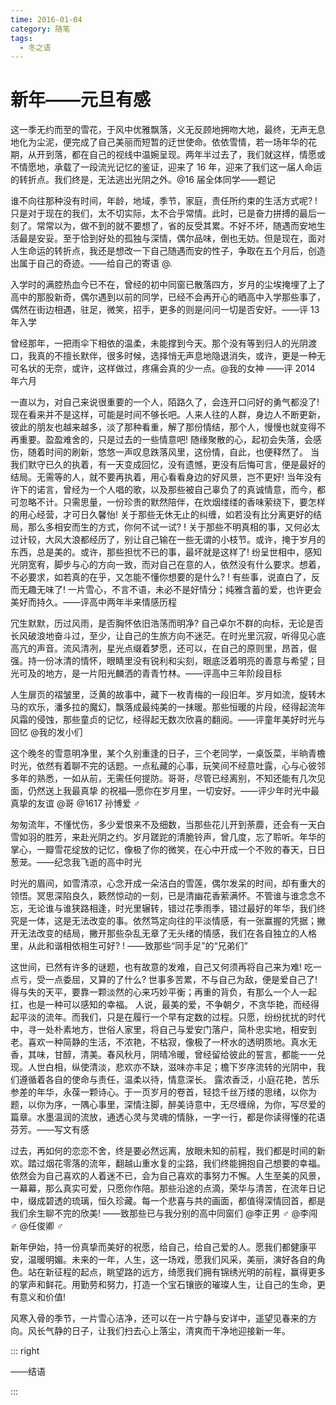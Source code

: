 ```yaml
---
time: 2016-01-04
category: 随笔
tags:
  - 冬之语
---
```


# 新年——元旦有感

这一季无约而至的雪花，于风中优雅飘落，义无反顾地拥吻大地，最终，无声无息地化为尘泥，便完成了自己美丽而短暂的迂世使命。依依雪情，若一场年华的花期，从开到落，都在自己的视线中温婉呈现。两年半过去了，我们就这样，情愿或不情愿地，承载了一段流光记忆的鉴证，迎来了 16 年，迎来了我们这一届人命运的转折点。我们终是，无法逃出光阴之外。@16 届全体同学——题记

谁不向往那种没有时间，年龄，地域，季节，家庭，责任所约束的生活方式呢? ! 只是对于现在的我们，太不切实际，太不合乎常情。此时，已是奋力拼搏的最后一刻了。常常以为，做不到的就不要想了，省的反受其累。不好不坏，随遇而安地生活最是安妥。至于恰到好处的孤独与深情，偶尔品味，倒也无妨。但是现在，面对人生命运的转折点，我还是想改一下自己随遇而安的性子，争取在五个月后，创造出属于自己的奇迹。——给自己的寄语 @.

入学时的满腔热血今已不在，曾经的初中同窗已散落四方，岁月的尘埃掩埋了上了高中的那股新奇，偶尔遇到以前的同学，已经不会再开心的晒高中入学那些事了，偶然在街边相遇，驻足，微笑，招手，更多的则是问问一切是否安好。——评 13 年入学

曾经那年，一把雨伞下相依的温柔，未能撑到今天。那个没有等到归人的光阴渡口，我真的不擅长默伴，很多时候，选择悄无声息地隐退消失，或许，更是一种无可名状的无奈，或许，这样做过，疼痛会真的少一点。@我的女神 ——评 2014 年六月

一直以为，对自己来说很重要的一个人，陌路久了，会连开口问好的勇气都没了! 现在看来并不是这样，可能是时间不够长吧。人来人往的人群，身边人不断更新，彼此的朋友也越来越多，淡了那种看重，解了那份情结，那个人，慢慢也就变得不再重要。盈盈难舍的，只是过去的一些情意吧! 随缘聚散的心，起初会失落，会感伤，随着时间的刷新，悠悠一声叹息跌落风里，这份情，自此，也便释然了。
当我们默守已久的执着，有一天变成回忆，没有遗憾，更没有后悔可言，便是最好的结局。无需等的人，就不要再执着，用心看看身边的好风景，岂不更好! 当年没有许下的诺言，曾经为一个人唱的歌，以及那些被自己辜负了的真诚情意，而今，都可忽略不计。只需思量，一份珍贵的默然陪伴，在炊烟缕缕的香味萦绕下，要怎样的用心经营，才可日久馨怡!
关于那些无休无止的纠缠，如若没有比分离更好的结局，那么多相安而生的方式，你何不试一试? ! 关于那些不明真相的事，又何必太过计较，大风大浪都经历了，别让自己输在一些无谓的小枝节。或许，掩于岁月的东西，总是美的。或许，那些担忧不已的事，最坏就是这样了!
纷呈世相中，感知光阴宽宥，脚步与心的方向一致，而对自己在意的人，依然没有什么要求。想着，不必要求，如若真的在乎，又怎能不懂你想要的是什么? ! 有些事，说直白了，反而无趣无味了! 一片雪心，不言不语，未必不是好情分；纯雅含蓄的爱，也许更会美好而持久。——评高中两年半来情感历程

冗生默默，历过风雨，是否胸怀依旧浩荡而明净? 自己卓尔不群的向标，无论是否长风破浪地奋斗过，至少，让自己的生旅方向不迷茫。在时光里沉寂，听得见心底高亢的声音。流风清冽，星光点缀着梦愿，还可以，在自己的原则里，昂首，倔强。持一份冰清的情怀，眼睛里没有锐利和尖刻，眼底泛着明亮的善意与希望；目光可及的地方，是一片阳光麟洒的青青竹林。——评高中三年阶段目标

人生扉页的褶皱里，泛黄的故事中，藏下一枚青梅的一段旧年。岁月如流，旋转木马的欢乐，潘多拉的魔幻，飘落成最纯美的一抹暖。那些恒暖的片段，经得起流年风霜的侵蚀，那些童贞的记忆，经得起无数次欣喜的翻阅。——评童年美好时光与回忆 @我的发小们

这个晚冬的雪意明净里，某个久别重逢的日子，三个老同学，一桌饭菜，半晌青檐时光，依然有着聊不完的话题。一点私藏的心事，玩笑间不经意吐露，心与心彼邻多年的熟悉，一如从前，无需任何提防。哥哥，尽管已经离别，不知还能有几次见面，仍然送上我最真挚
的祝福—愿你在岁月里，一切安好。——评少年时光中最真挚的友谊 @哥 @1617 孙博爱 ♂

匆匆流年，不懂忧伤，多少爱恨来不及细数，当那些花儿开到荼蘼，还会有一天白雪如羽的胜芳，来赴光阴之约。岁月蹉跎的清脆铃声，曾几度，忘了聆听。年华的掌心，一瓣雪花绽放的记忆，像极了你的微笑，在心中开成一个不败的春天，日日葱茏。——纪念我飞逝的高中时光

时光的眉间，如雪清凉，心念开成一朵洁白的雪莲，偶尔发呆的时间，却有重大的领悟。冥思深陷良久，簌然惊动的一刻，已是清幽花香萦满怀。不管谁与谁念念不忘，无论谁与谁狭路相逢，时光里辗转，错过花季雨季，错过最好的年华，我们终究是一体，这是无法改变的事。依然笃定向往的平淡情感，有一张赢握的凭据；撇开无法改变的结局，撇开那些杂乱无章了无头绪的情感，我们在各自独立的人格里，从此和谐相依相生可好? ! ——致那些“同手足”的“兄弟们”

这世间，已然有许多的谜题，也有故意的发难，自己又何须再将自己来为难! 吃一点亏，受一点委屈，又算的了什么? 世事多苦累，不与自己为敌，便是爱自己了! 得与失的天平，要靠一颗淡然的心来巧妙平衡；再重的背负，有那么一个人一起扛，也是一种可以感知的幸福。
人说，最美的爱，不争朝夕，不贪华艳，而经得起平淡的流年。而我们，只是在履行一个早有定数的过程。只愿，纷纷扰扰的时代中，寻一处朴素地方，世俗人家里，将自己与爱安门落户，简朴忠实地，相安到老。喜欢一种简静的生活，不浓艳，不枯寂，像极了一杯水的透明质地。真水无香，其味，甘醇，清美。春风秋月，阴晴冷暖，曾经留给彼此的誓言，都能一一兑现。人世白相，纵使清淡，悲欢亦不缺，滋味亦丰足；檐下岁序流转的光阴中，我们遵循着各自的使命与责任，温柔以待，情意深长。
露浓香泛，小庭花艳，苦乐参差的年华，永葆一颗诗心。于一页岁月的卷首，轻捻千丝万缕的思绪，以你为题，以你为序，一隅心事里，深情注脚，醉美诗意中，无尽缠绵，为你，写尽爱的篇章。水墨温润的流放，通透心灵与灵魂的情脉，一字一行，都是你读得懂的花语芬芳。——写文有感

过去，再如何的恋恋不舍，终是要必然远离，放眼未知的前程，我们都是时间的新欢。踏过烟花零落的流年，翻越山重水复的尘路，我们终能拥抱自己想要的幸福。依然会为自己喜欢的人着迷不已，会为自己喜欢的事努力不懈。人生至美的风景，一幕幕，那么真实可爱，只愿你作陪。那些沿途的点滴，荣华与清苦，在流年日记中，缀成碧透的琉璃，恒久珍藏。每一个悲喜与共的画面，都值得深情回首，都是我们余生聊不完的欣美! ——致那些已与我分别的高中同窗们 @李正男 ♂ @李闯 ♂ @任俊卿 ♂

新年伊始，持一份真挚而美好的祝愿，给自己，给自己爱的人。愿我们都健康平安，温暖明媚。未来的一年，人生，这一场戏，愿我们风采，美丽，演好各自的角色。站在新征程的起点，眺望路的远方，绮愿我们拥有锦绣光明的前程，赢得更多的掌声和鲜花。用勤劳和努力，打造一个宝石镶嵌的璀璨人生，让自己的生命，更有意义和价值!

风寒入骨的季节，一片雪心洁净，还可以在一片宁静与安详中，遥望见春来的方向。风长气静的日子，让我们扫去心上落尘，清爽而干净地迎接新一年。

::: right

——结语

:::
